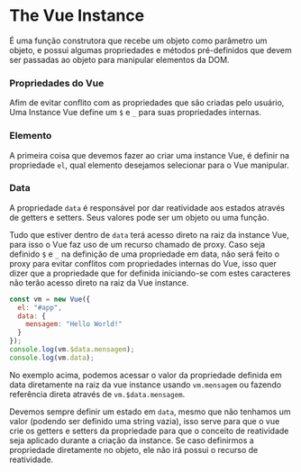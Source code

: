 # The Vue Instance

É uma função construtora que recebe um objeto como parâmetro um objeto, e possui algumas propriedades e métodos pré-definidos que devem ser passadas ao objeto para manipular elementos da DOM.

### Propriedades do Vue

Afim de evitar conflito com as propriedades que são criadas pelo usuário, Uma Instance Vue define um `$` e `_` para suas propriedades internas.

### Elemento

A primeira coisa que devemos fazer ao criar uma instance Vue, é definir na propriedade `el`, qual elemento desejamos selecionar para o Vue manipular.

### Data

A propriedade `data` é responsável por dar reatividade aos estados através de getters e setters. Seus valores pode ser um objeto ou uma função.

Tudo que estiver dentro de `data` terá acesso direto na raiz da instance Vue, para isso o Vue faz uso de um recurso chamado de proxy. Caso seja definido `$` e `_` na definição de uma propriedade em data, não será feito o proxy para evitar conflitos com propriedades internas do Vue, isso quer dizer que a propriedade que for definida iniciando-se com estes caracteres não terão acesso direto na raiz da Vue instance.

```javascript
const vm = new Vue({
  el: "#app",
  data: {
    mensagem: "Hello World!"
  }
});
console.log(vm.$data.mensagem);
console.log(vm.data);
```

No exemplo acima, podemos acessar o valor da propriedade definida em data diretamente na raiz da vue instance usando `vm.mensagem` ou fazendo referência direta através de `vm.$data.mensagem`.

Devemos sempre definir um estado em `data`, mesmo que não tenhamos um valor (podendo ser definido uma string vazia), isso serve para que o vue crie os getters e setters da propriedade para que o conceito de reatividade seja aplicado durante a criação da instance. Se caso definirmos a propriedade diretamente no objeto, ele não irá possui o recurso de reatividade.
